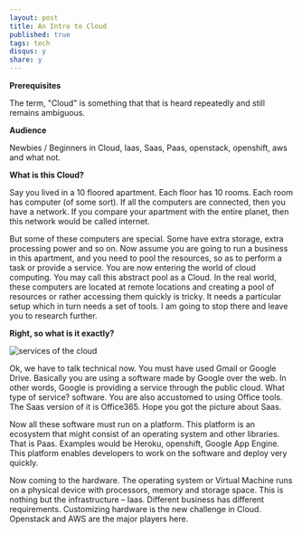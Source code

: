 ```yaml
---
layout: post
title: An Intro to Cloud
published: true
tags: tech
disqus:	y
share: y
---
```


**Prerequisites**

The term, "Cloud" is something that that is heard repeatedly and still remains ambiguous.

**Audience**

Newbies / Beginners in Cloud, Iaas, Saas, Paas, openstack, openshift, aws and what not.

**What is this Cloud?**

Say you lived in a 10 floored apartment. Each floor has 10 rooms. Each room has computer (of some sort). If all the computers are connected, then you have a network. If you compare your apartment with the entire planet, then this network would be called internet.

But some of these computers are special. Some have extra storage, extra processing power and so on. Now assume you are going to run a business in this apartment, and you need to pool the resources, so as to perform a task or provide a service. You are now entering the world of cloud computing. You may call this abstract pool as a Cloud. In the real world, these computers are located at remote locations and creating a pool of resources or rather accessing them quickly is tricky. It needs a particular setup which in turn needs a set of tools. I am going to stop there  and leave you to research further.

**Right, so what is it exactly?**

![services of the cloud](http://cdn-simplyblog.rhcloud.com/uploads/big/f4e611e016981335c0f50182d44e7906.png)

Ok, we have to talk technical now. You must have used Gmail or Google Drive. Basically you are using a software made by Google over the web. In other words, Google is providing a service through the public cloud. What type of service? software. You are also accustomed to using Office tools. The Saas version of it is Office365. Hope you got the picture about Saas.

Now all these software must run on a platform. This platform is an ecosystem that might consist of an operating system and other libraries. That is Paas. Examples would be Heroku, openshift, Google App Engine. This platform enables developers to work on the software and deploy very quickly.

Now coming to the hardware. The operating system or Virtual Machine runs on a physical device with processors, memory and storage space. This is nothing but the infrastructure – Iaas. Different business has different requirements. Customizing hardware is the new challenge in Cloud. Openstack and AWS are the major players here.

